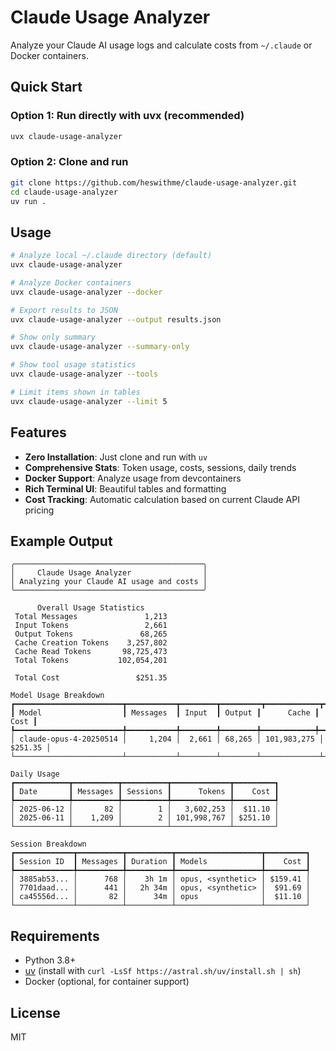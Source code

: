 # Claude Usage Analyzer

Analyze your Claude AI usage logs and calculate costs from `~/.claude` or Docker containers.

## Quick Start

### Option 1: Run directly with uvx (recommended)
```bash
uvx claude-usage-analyzer
```

### Option 2: Clone and run
```bash
git clone https://github.com/heswithme/claude-usage-analyzer.git
cd claude-usage-analyzer
uv run .
```

## Usage

```bash
# Analyze local ~/.claude directory (default)
uvx claude-usage-analyzer

# Analyze Docker containers
uvx claude-usage-analyzer --docker

# Export results to JSON
uvx claude-usage-analyzer --output results.json

# Show only summary
uvx claude-usage-analyzer --summary-only

# Show tool usage statistics
uvx claude-usage-analyzer --tools

# Limit items shown in tables
uvx claude-usage-analyzer --limit 5
```

## Features

- **Zero Installation**: Just clone and run with `uv`
- **Comprehensive Stats**: Token usage, costs, sessions, daily trends
- **Docker Support**: Analyze usage from devcontainers
- **Rich Terminal UI**: Beautiful tables and formatting
- **Cost Tracking**: Automatic calculation based on current Claude API pricing

## Example Output

```
╭──────────────────────────────────────────╮
│     Claude Usage Analyzer                │
│ Analyzing your Claude AI usage and costs │
╰──────────────────────────────────────────╯

      Overall Usage Statistics      
 Total Messages               1,213 
 Input Tokens                 2,661 
 Output Tokens               68,265 
 Cache Creation Tokens    3,257,802 
 Cache Read Tokens       98,725,473 
 Total Tokens           102,054,201 
                                    
 Total Cost                 $251.35 

Model Usage Breakdown
┏━━━━━━━━━━━━━━━━━━━━━━━━┳━━━━━━━━━━━┳━━━━━━━━┳━━━━━━━━━┳━━━━━━━━━━━━┳━━━━━━━━━┓
┃ Model                  ┃ Messages  ┃ Input  ┃ Output ┃      Cache ┃    Cost ┃
┡━━━━━━━━━━━━━━━━━━━━━━━━╇━━━━━━━━━━━╇━━━━━━━━╇━━━━━━━━╇━━━━━━━━━━━━╇━━━━━━━━━┩
│ claude-opus-4-20250514 │     1,204 │  2,661 │ 68,265 │ 101,983,275 │ $251.35 │
└────────────────────────┴───────────┴────────┴────────┴─────────────┴─────────┘

Daily Usage
┏━━━━━━━━━━━━┳━━━━━━━━━━┳━━━━━━━━━━┳━━━━━━━━━━━━━┳━━━━━━━━━┓
┃ Date       ┃ Messages ┃ Sessions ┃      Tokens ┃    Cost ┃
┡━━━━━━━━━━━━╇━━━━━━━━━━╇━━━━━━━━━━╇━━━━━━━━━━━━━╇━━━━━━━━━┩
│ 2025-06-12 │       82 │        1 │   3,602,253 │  $11.10 │
│ 2025-06-11 │    1,209 │        2 │ 101,998,767 │ $251.10 │
└────────────┴──────────┴──────────┴─────────────┴─────────┘

Session Breakdown
┏━━━━━━━━━━━━━┳━━━━━━━━━━┳━━━━━━━━━━┳━━━━━━━━━━━━━━━━━━━┳━━━━━━━━━┓
┃ Session ID  ┃ Messages ┃ Duration ┃ Models            ┃    Cost ┃
┡━━━━━━━━━━━━━╇━━━━━━━━━━╇━━━━━━━━━━╇━━━━━━━━━━━━━━━━━━━╇━━━━━━━━━┩
│ 3885ab53... │      768 │    3h 1m │ opus, <synthetic> │ $159.41 │
│ 7701daad... │      441 │   2h 34m │ opus, <synthetic> │  $91.69 │
│ ca45556d... │       82 │      34m │ opus              │  $11.10 │
└─────────────┴──────────┴──────────┴───────────────────┴─────────┘
```

## Requirements

- Python 3.8+
- [uv](https://github.com/astral-sh/uv) (install with `curl -LsSf https://astral.sh/uv/install.sh | sh`)
- Docker (optional, for container support)

## License

MIT